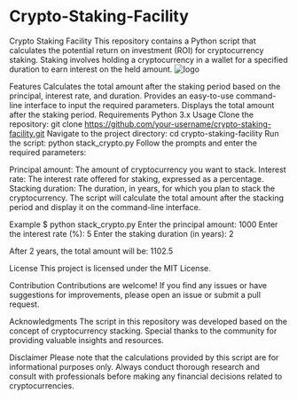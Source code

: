 # Crypto-Staking-Facility
Crypto Staking Facility
This repository contains a Python script that calculates the potential return on investment (ROI) for cryptocurrency staking. Staking involves holding a cryptocurrency in a wallet for a specified duration to earn interest on the held amount.
![logo](https://github.com/Beexchangeio/Crypto-Staking-Facility/assets/108594892/11d27a25-2075-4029-b57d-fefb4af92e64)


Features
Calculates the total amount after the staking period based on the principal, interest rate, and duration.
Provides an easy-to-use command-line interface to input the required parameters.
Displays the total amount after the staking period.
Requirements
Python 3.x
Usage
Clone the repository:
git clone https://github.com/your-username/crypto-staking-facility.git
Navigate to the project directory:
cd crypto-staking-facility
Run the script:
python stack_crypto.py
Follow the prompts and enter the required parameters:

Principal amount: The amount of cryptocurrency you want to stack.
Interest rate: The interest rate offered for staking, expressed as a percentage.
Stacking duration: The duration, in years, for which you plan to stack the cryptocurrency.
The script will calculate the total amount after the stacking period and display it on the command-line interface.

Example
$ python stack_crypto.py
Enter the principal amount: 1000
Enter the interest rate (%): 5
Enter the staking duration (in years): 2

After 2 years, the total amount will be: 1102.5

License
This project is licensed under the MIT License.

Contribution
Contributions are welcome! If you find any issues or have suggestions for improvements, please open an issue or submit a pull request.

Acknowledgments
The script in this repository was developed based on the concept of cryptocurrency stacking. Special thanks to the community for providing valuable insights and resources.

Disclaimer
Please note that the calculations provided by this script are for informational purposes only. Always conduct thorough research and consult with professionals before making any financial decisions related to cryptocurrencies.

